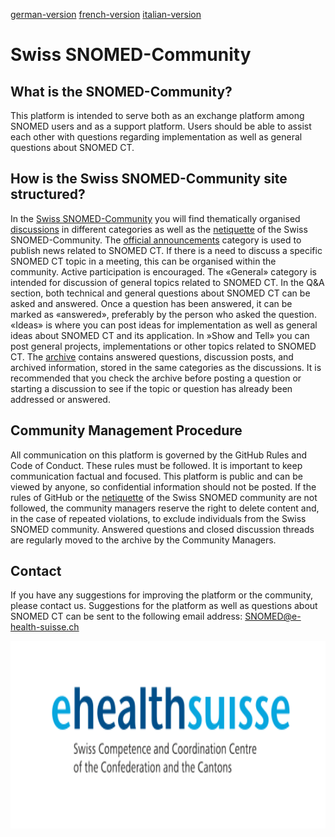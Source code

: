 [german-version](https://github.com/ehealthsuisse/Snomed-Community/blob/main/README_DE.md)
[french-version](https://github.com/ehealthsuisse/Snomed-Community/blob/main/README_FR.md)
[italian-version](https://github.com/ehealthsuisse/Snomed-Community/blob/main/README_IT.md)
# Swiss SNOMED-Community

## What is the SNOMED-Community?
This platform is intended to serve both as an exchange platform among SNOMED users and as a support platform. Users should be able to assist each other with questions regarding implementation as well as general questions about SNOMED CT.

## How is the Swiss SNOMED-Community site structured?
In the [Swiss SNOMED-Community](https://github.com/ehealthsuisse/Swiss-SNOMED-Community/blob/main/README_EN.md) you will find thematically organised [discussions](https://github.com/ehealthsuisse/Swiss-SNOMED-Community/discussions) in different categories as well as the [netiquette](https://github.com/ehealthsuisse/Swiss-SNOMED-Community/blob/main/Netiquette/Netiquette_EN.md) of the Swiss SNOMED-Community. 
The [official announcements](https://github.com/ehealthsuisse/Swiss-SNOMED-Community/discussions/categories/announcements) category is used to publish news related to SNOMED CT. If there is a need to discuss a specific SNOMED CT topic in a meeting, this can be organised within the community. Active participation is encouraged.
The «General» category is intended for discussion of general topics related to SNOMED CT. 
In the Q&A section, both technical and general questions about SNOMED CT can be asked and answered. Once a question has been answered, it can be marked as «answered», preferably by the person who asked the question.
«Ideas» is where you can post ideas for implementation as well as general ideas about SNOMED CT and its application. 
In »Show and Tell» you can post general projects, implementations or other topics related to SNOMED CT. The [archive](https://github.com/ehealthsuisse/Archiv/discussions) contains answered questions, discussion posts, and archived information, stored in the same categories as the discussions. It is recommended that you check the archive before posting a question or starting a discussion to see if the topic or question has already been addressed or answered.

## Community Management Procedure
All communication on this platform is governed by the GitHub Rules and Code of Conduct. These rules must be followed. It is important to keep communication factual and focused. This platform is public and can be viewed by anyone, so confidential information should not be posted.
If the rules of GitHub or the [netiquette](https://github.com/ehealthsuisse/Swiss-SNOMED-Community/blob/main/Netiquette/Nettiquette_EN.md) of the Swiss SNOMED community are not followed, the community managers reserve the right to delete content and, in the case of repeated violations, to exclude individuals from the Swiss SNOMED community.
Answered questions and closed discussion threads are regularly moved to the archive by the Community Managers.

## Contact
If you have any suggestions for improving the platform or the community, please contact us. Suggestions for the platform as well as questions about SNOMED CT can be sent to the following email address: SNOMED@e-health-suisse.ch
<p align="center">
<img src="Logo/EN.svg" width="600" height="300">
</p>